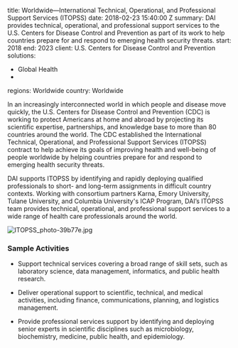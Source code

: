
title: Worldwide—International Technical, Operational, and Professional Support Services
  (ITOPSS)
date: 2018-02-23 15:40:00 Z
summary: DAI provides technical, operational, and professional support services to
  the U.S. Centers for Disease Control and Prevention as part of its work to help
  countries prepare for and respond to emerging health security threats.
start: 2018
end: 2023
client: U.S. Centers for Disease Control and Prevention
solutions:
- Global Health
-
regions: Worldwide
country: Worldwide


In an increasingly interconnected world in which people and disease move quickly, the U.S. Centers for Disease Control and Prevention (CDC) is working to protect Americans at home and abroad by projecting its scientific expertise, partnerships, and knowledge base to more than 80 countries around the world. The CDC established the International Technical, Operational, and Professional Support Services (ITOPSS) contract to help achieve its goals of improving health and well-being of people worldwide by helping countries prepare for and respond to emerging health security threats.

DAI supports ITOPSS by identifying and rapidly deploying qualified professionals to short- and long-term assignments in difficult country contexts. Working with consortium partners Karna, Emory University, Tulane University, and Columbia University's ICAP Program, DAI’s ITOPSS team provides technical, operational, and professional support services to a wide range of health care professionals around the world.

![ITOPSS_photo-39b77e.jpg](/uploads/ITOPSS_photo-39b77e.jpg)

### Sample Activities

* Support technical services covering a broad range of skill sets, such as laboratory science, data management, informatics, and public health research.

* Deliver operational support to scientific, technical, and medical activities, including finance, communications, planning, and logistics management.

* Provide professional services support by identifying and deploying senior experts in scientific disciplines such as microbiology, biochemistry, medicine, public health, and epidemiology.
